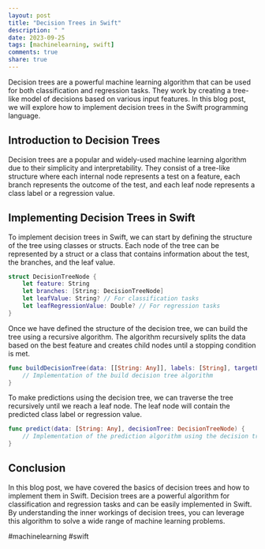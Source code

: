 ```yaml
---
layout: post
title: "Decision Trees in Swift"
description: " "
date: 2023-09-25
tags: [machinelearning, swift]
comments: true
share: true
---
```


Decision trees are a powerful machine learning algorithm that can be used for both classification and regression tasks. They work by creating a tree-like model of decisions based on various input features. In this blog post, we will explore how to implement decision trees in the Swift programming language.

## Introduction to Decision Trees

Decision trees are a popular and widely-used machine learning algorithm due to their simplicity and interpretability. They consist of a tree-like structure where each internal node represents a test on a feature, each branch represents the outcome of the test, and each leaf node represents a class label or a regression value.

## Implementing Decision Trees in Swift

To implement decision trees in Swift, we can start by defining the structure of the tree using classes or structs. Each node of the tree can be represented by a struct or a class that contains information about the test, the branches, and the leaf value.

```swift
struct DecisionTreeNode {
    let feature: String
    let branches: [String: DecisionTreeNode]
    let leafValue: String? // For classification tasks
    let leafRegressionValue: Double? // For regression tasks
}
```

Once we have defined the structure of the decision tree, we can build the tree using a recursive algorithm. The algorithm recursively splits the data based on the best feature and creates child nodes until a stopping condition is met.

```swift
func buildDecisionTree(data: [[String: Any]], labels: [String], targetLabel: String) -> DecisionTreeNode {
    // Implementation of the build decision tree algorithm
}
```

To make predictions using the decision tree, we can traverse the tree recursively until we reach a leaf node. The leaf node will contain the predicted class label or regression value.

```swift
func predict(data: [String: Any], decisionTree: DecisionTreeNode) {
    // Implementation of the prediction algorithm using the decision tree
}
```

## Conclusion

In this blog post, we have covered the basics of decision trees and how to implement them in Swift. Decision trees are a powerful algorithm for classification and regression tasks and can be easily implemented in Swift. By understanding the inner workings of decision trees, you can leverage this algorithm to solve a wide range of machine learning problems.

#machinelearning #swift